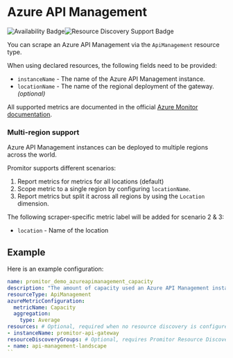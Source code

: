 # Azure API Management

![Availability Badge](https://img.shields.io/badge/Available%20Starting-v1.3-green.svg)![Resource Discovery Support Badge](https://img.shields.io/badge/Support%20for%20Resource%20Discovery-Yes-green.svg)

You can scrape an Azure API Management via the `ApiManagement`
 resource type.

When using declared resources, the following fields need to be provided:

- `instanceName` - The name of the Azure API Management instance.
- `locationName` - The name of the regional deployment of the gateway. *(optional)*

All supported metrics are documented in the official [Azure Monitor documentation](https://docs.microsoft.com/en-us/azure/azure-monitor/platform/metrics-supported#microsoftapimanagementservice).

### Multi-region support

Azure API Management instances can be deployed to multiple regions across the world.

Promitor supports different scenarios:

1. Report metrics for metrics for all locations (default)
2. Scope metric to a single region by configuring `locationName`.
3. Report metrics but split it across all regions by using the `Location` dimension.

The following scraper-specific metric label will be added for scenario 2 & 3:

- `location` - Name of the location

## Example

Here is an example configuration:

```yaml
name: promitor_demo_azureapimanagement_capacity
description: "The amount of capacity used an Azure API Management instance."
resourceType: ApiManagement
azureMetricConfiguration:
  metricName: Capacity
  aggregation:
    type: Average
resources: # Optional, required when no resource discovery is configured
- instanceName: promitor-api-gateway
resourceDiscoveryGroups: # Optional, requires Promitor Resource Discovery agent (https://promitor.io/concepts/how-it-works#using-resource-discovery)
- name: api-management-landscape
``
